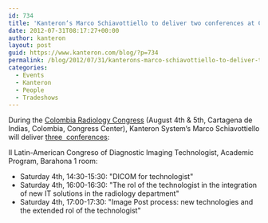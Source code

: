 ```yaml
---
id: 734
title: 'Kanteron‘s Marco Schiavottiello to deliver two conferences at Colombia Radiology Congress'
date: 2012-07-31T08:17:27+00:00
author: kanteron
layout: post
guid: https://www.kanteron.com/blog/?p=734
permalink: /blog/2012/07/31/kanterons-marco-schiavottiello-to-deliver-two-conferences-at-colombia-radiology-congress/
categories:
  - Events
  - Kanteron
  - People
  - Tradeshows
---
```

During the <a title="https://www.acronline.org/EducaciónMédica/CongresoColombianodeRadiolog%C3%ADa2012/tabid/396/Default.aspx" href="https://www.acronline.org/EducaciónMédica/CongresoColombianodeRadiolog%C3%ADa2012/tabid/396/Default.aspx" target="_blank">Colombia Radiology Congress</a> (August 4th & 5th, Cartagena de Indias, Colombia, Congress Center), Kanteron System‘s Marco Schiavottiello will deliver <a title="https://www.acronline.org/EducaciónMédica/CongresoColombianodeRadiolog%C3%ADa2012/CongresodeTecnólogos/tabid/413/Default.aspx" href="https://www.acronline.org/EducaciónMédica/CongresoColombianodeRadiolog%C3%ADa2012/CongresodeTecnólogos/tabid/413/Default.aspx" target="_blank">three  conferences</a>:

II Latin-American Congreso of Diagnostic Imaging Technologist, Academic Program, Barahona 1 room:

  * Saturday 4th, 14:30-15:30: "DICOM for technologist"
  * Saturday 4th, 16:00-16:30: "The rol of the technologist in the integration of new IT solutions in the radiology department"
  * Saturday 4th, 17:00-17:30: "Image Post process: new technologies and the extended rol of the technologist"